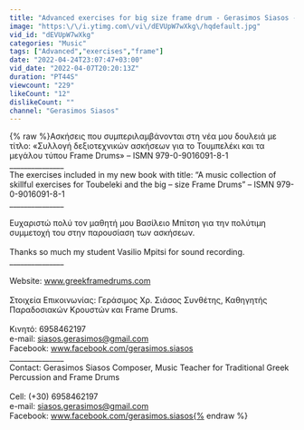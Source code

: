 ```yaml
---
title: "Advanced exercises for big size frame drum - Gerasimos Siasos - Vasilios Mpitsis"
image: "https:\/\/i.ytimg.com\/vi\/dEVUpW7wXkg\/hqdefault.jpg"
vid_id: "dEVUpW7wXkg"
categories: "Music"
tags: ["Advanced","exercises","frame"]
date: "2022-04-24T23:07:47+03:00"
vid_date: "2022-04-07T20:20:13Z"
duration: "PT44S"
viewcount: "229"
likeCount: "12"
dislikeCount: ""
channel: "Gerasimos Siasos"
---
```

{% raw %}Ασκήσεις που συμπεριλαμβάνονται στη νέα μου δουλειά με τίτλο: «Συλλογή δεξιοτεχνικών ασκήσεων για το Τουμπελέκι και τα μεγάλου τύπου Frame Drums» – ISMN 979-0-9016091-8-1<br />_______________ <br />The exercises included in my new book with title: “A music collection of skillful exercises for Toubeleki and the big – size Frame Drums” – ISMN 979-0-9016091-8-1<br />_______________ <br /><br />Ευχαριστώ πολύ τον μαθητή μου Βασίλειο Μπίτση για την πολύτιμη συμμετοχή του στην παρουσίαση των ασκήσεων. <br /><br />Thanks so much my student Vasilio Mpitsi for sound recording.<br />_______________<br /><br />Website: www.greekframedrums.com <br /><br />Στοιχεία Επικοινωνίας: Γεράσιμος Χρ. Σιάσος Συνθέτης, Καθηγητής Παραδοσιακών Κρουστών και Frame Drums. <br /><br />Κινητό: 6958462197 <br />e-mail: siasos.gerasimos@gmail.com <br />Facebook: www.facebook.com/gerasimos.siasos<br /> _______________ <br />Contact: Gerasimos Siasos Composer, Music Teacher for Traditional Greek Percussion and Frame Drums <br /><br />Cell: (+30) 6958462197 <br />e-mail: siasos.gerasimos@gmail.com <br />Facebook: www.facebook.com/gerasimos.siasos{% endraw %}
